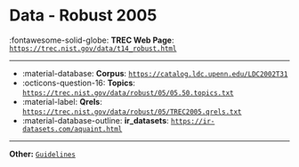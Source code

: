# Data - Robust 2005 

:fontawesome-solid-globe: **TREC Web Page**: [`https://trec.nist.gov/data/t14_robust.html`](https://trec.nist.gov/data/t14_robust.html)

---

- :material-database: **Corpus**: [`https://catalog.ldc.upenn.edu/LDC2002T31`](https://catalog.ldc.upenn.edu/LDC2002T31)
- :octicons-question-16: **Topics**: [`https://trec.nist.gov/data/robust/05/05.50.topics.txt`](https://trec.nist.gov/data/robust/05/05.50.topics.txt)
- :material-label: **Qrels**: [`https://trec.nist.gov/data/robust/05/TREC2005.qrels.txt`](https://trec.nist.gov/data/robust/05/TREC2005.qrels.txt)
- :material-database-outline: **ir_datasets**: [`https://ir-datasets.com/aquaint.html`](https://ir-datasets.com/aquaint.html)


---

**Other:** [`Guidelines`](https://trec.nist.gov/data/robust/05/05.guidelines.html)
